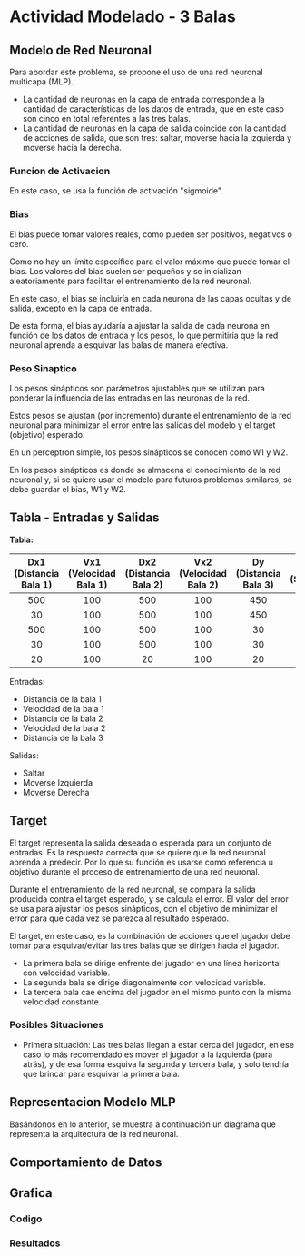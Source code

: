 # Actividad Modelado - 3 Balas

## Modelo de Red Neuronal

Para abordar este problema, se propone el uso de una red neuronal multicapa (MLP).

- La cantidad de neuronas en la capa de entrada corresponde a la cantidad de características de los datos de entrada, que en este caso son cinco en total referentes a las tres balas.
- La cantidad de neuronas en la capa de salida coincide con la cantidad de acciones de salida, que son tres: saltar, moverse hacia la izquierda y moverse hacia la derecha.

### Funcion de Activacion

En este caso, se usa la función de activación "sigmoide".


### Bias
El bias puede tomar valores reales, como pueden ser positivos, negativos o cero.

Como no hay un límite específico para el valor máximo que puede tomar el bias. Los valores del bias suelen ser pequeños y se inicializan aleatoriamente para facilitar el entrenamiento de la red neuronal.

En este caso, el bias se incluiría en cada neurona de las capas ocultas y de salida, excepto en la capa de entrada. 

De esta forma, el bias ayudaría a ajustar la salida de cada neurona en función de los datos de entrada y los pesos, lo que permitiría que la red neuronal aprenda a esquivar las balas de manera efectiva.

### Peso Sinaptico 

Los pesos sinápticos son parámetros ajustables que se utilizan para ponderar la influencia de las entradas en las neuronas de la red.

Estos pesos se ajustan (por incremento) durante el entrenamiento de la red neuronal para minimizar el error entre las salidas del modelo y el target (objetivo) esperado.

En un perceptron simple, los pesos sinápticos se conocen como W1 y W2. 

En los pesos sinápticos es donde se almacena el conocimiento de la red neuronal y, si se quiere usar el modelo para futuros problemas similares, se debe guardar el bias, W1 y W2. 

## Tabla - Entradas y Salidas

**Tabla:**

| Dx1 (Distancia Bala 1) | Vx1 (Velocidad Bala 1) | Dx2 (Distancia Bala 2) | Vx2 (Velocidad Bala 2) | Dy (Distancia Bala 3) | S1 (Saltar) | S2 (Moverse Derecha) | S3 (Moverse Izquierda)
|:---------------:|:---------------:|:---------------:|:---------------:|:--------------:|:-----------:|:-----------:|:------------:|
|    500    | 100 |      500    |       100      |       450        |      0      |      0      |   0   |
|    30    | 100 |      500    |       100      |       450        |      1      |      0      |    0   |
|    500    | 100 |      500    |       100      |       30        |      0      |      1      |    0   |
|    30    | 100 |      500    |       100      |       30        |      1      |      1      |    0   |
|    20    | 100 |      20    |       100      |       20        |      1      |      0      |    1   |

Entradas:
- Distancia de la bala 1
- Velocidad de la bala 1
- Distancia de la bala 2
- Velocidad de la bala 2
- Distancia de la bala 3
  
Salidas:
- Saltar
- Moverse Izquierda
- Moverse Derecha  



## Target

El target representa la salida deseada o esperada para un conjunto de entradas. Es la respuesta correcta que se quiere que la red neuronal aprenda a predecir. Por lo que su función es usarse como referencia u objetivo durante el proceso de entrenamiento de una red neuronal.

Durante el entrenamiento de la red neuronal, se compara la salida producida contra el target esperado, y se calcula el error. El valor del error se usa para ajustar los pesos sinápticos, con el objetivo de minimizar el error para que cada vez se parezca al resultado esperado.

El target, en este caso, es la combinación de acciones que el jugador debe tomar para esquivar/evitar las tres balas que se dirigen hacia el jugador.
- La primera bala se dirige enfrente del jugador en una línea horizontal con velocidad variable.
- La segunda bala se dirige diagonalmente con velocidad variable.
- La tercera bala cae encima del jugador en el mismo punto con la misma velocidad constante.

### Posibles Situaciones

- Primera situación:
Las tres balas llegan a estar cerca del jugador, en ese caso lo más recomendado es mover el jugador a la izquierda (para atrás), y de esa forma esquiva la segunda y tercera bala, y solo tendría que brincar para esquivar la primera bala. 

## Representacion Modelo MLP

Basándonos en lo anterior, se muestra a continuación un diagrama que representa la arquitectura de la red neuronal.



## Comportamiento de Datos


## Grafica


### Codigo 
### Resultados


